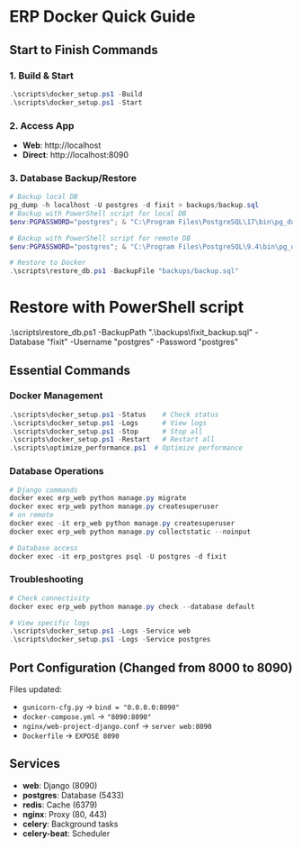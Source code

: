 # ERP Docker Quick Guide

## Start to Finish Commands

### 1. Build & Start

```powershell
.\scripts\docker_setup.ps1 -Build
.\scripts\docker_setup.ps1 -Start
```

### 2. Access App

- **Web**: http://localhost
- **Direct**: http://localhost:8090

### 3. Database Backup/Restore

```powershell
# Backup local DB
pg_dump -h localhost -U postgres -d fixit > backups/backup.sql
# Backup with PowerShell script for local DB
$env:PGPASSWORD="postgres"; & "C:\Program Files\PostgreSQL\17\bin\pg_dump.exe" --host=localhost --port=5432 --username=postgres --dbname=fixit --verbose --clean --no-owner --no-privileges --file=.\backups\fixit_backup.sql

# Backup with PowerShell script for remote DB
$env:PGPASSWORD="postgres"; & "C:\Program Files\PostgreSQL\9.4\bin\pg_dump.exe" --host=localhost --port=5432 --username=postgres --password=postgres --dbname=da --verbose --clean --no-owner --no-privileges --file=.\backups\fixit_backup.sql

# Restore to Docker
.\scripts\restore_db.ps1 -BackupFile "backups/backup.sql"
```

# Restore with PowerShell script

.\scripts\restore_db.ps1 -BackupPath ".\backups\fixit_backup.sql" -Database "fixit" -Username "postgres" -Password "postgres"

## Essential Commands

### Docker Management

```powershell
.\scripts\docker_setup.ps1 -Status    # Check status
.\scripts\docker_setup.ps1 -Logs      # View logs
.\scripts\docker_setup.ps1 -Stop      # Stop all
.\scripts\docker_setup.ps1 -Restart   # Restart all
.\scripts\optimize_performance.ps1  # Optimize performance
```

### Database Operations

```powershell
# Django commands
docker exec erp_web python manage.py migrate
docker exec erp_web python manage.py createsuperuser
# on remote
docker exec -it erp_web python manage.py createsuperuser
docker exec erp_web python manage.py collectstatic --noinput

# Database access
docker exec -it erp_postgres psql -U postgres -d fixit
```

### Troubleshooting

```powershell
# Check connectivity
docker exec erp_web python manage.py check --database default

# View specific logs
.\scripts\docker_setup.ps1 -Logs -Service web
.\scripts\docker_setup.ps1 -Logs -Service postgres
```

## Port Configuration (Changed from 8000 to 8090)

Files updated:

- `gunicorn-cfg.py` → `bind = "0.0.0.0:8090"`
- `docker-compose.yml` → `"8090:8090"`
- `nginx/web-project-django.conf` → `server web:8090`
- `Dockerfile` → `EXPOSE 8090`

## Services

- **web**: Django (8090)
- **postgres**: Database (5433)
- **redis**: Cache (6379)
- **nginx**: Proxy (80, 443)
- **celery**: Background tasks
- **celery-beat**: Scheduler
